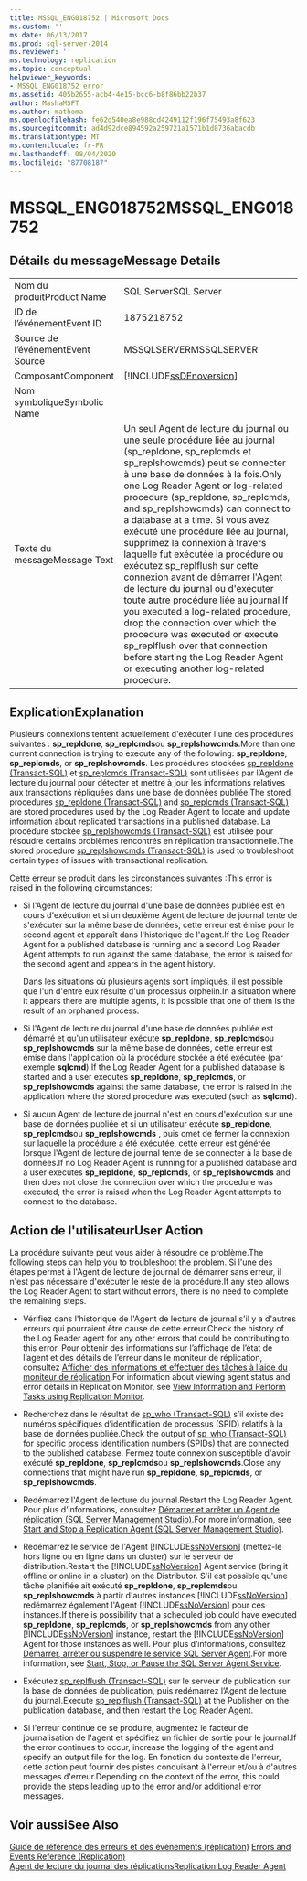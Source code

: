 ```yaml
---
title: MSSQL_ENG018752 | Microsoft Docs
ms.custom: ''
ms.date: 06/13/2017
ms.prod: sql-server-2014
ms.reviewer: ''
ms.technology: replication
ms.topic: conceptual
helpviewer_keywords:
- MSSQL_ENG018752 error
ms.assetid: 405b2655-acb4-4e15-bcc6-b8f86bb22b37
author: MashaMSFT
ms.author: mathoma
ms.openlocfilehash: fe62d540ea8e988cd4249112f196f75493a8f623
ms.sourcegitcommit: ad4d92dce894592a259721a1571b1d8736abacdb
ms.translationtype: MT
ms.contentlocale: fr-FR
ms.lasthandoff: 08/04/2020
ms.locfileid: "87708187"
---
```

# <a name="mssql_eng018752"></a><span data-ttu-id="b49a8-102">MSSQL_ENG018752</span><span class="sxs-lookup"><span data-stu-id="b49a8-102">MSSQL_ENG018752</span></span>
    
## <a name="message-details"></a><span data-ttu-id="b49a8-103">Détails du message</span><span class="sxs-lookup"><span data-stu-id="b49a8-103">Message Details</span></span>  
  
|||  
|-|-|  
|<span data-ttu-id="b49a8-104">Nom du produit</span><span class="sxs-lookup"><span data-stu-id="b49a8-104">Product Name</span></span>|<span data-ttu-id="b49a8-105">SQL Server</span><span class="sxs-lookup"><span data-stu-id="b49a8-105">SQL Server</span></span>|  
|<span data-ttu-id="b49a8-106">ID de l’événement</span><span class="sxs-lookup"><span data-stu-id="b49a8-106">Event ID</span></span>|<span data-ttu-id="b49a8-107">18752</span><span class="sxs-lookup"><span data-stu-id="b49a8-107">18752</span></span>|  
|<span data-ttu-id="b49a8-108">Source de l’événement</span><span class="sxs-lookup"><span data-stu-id="b49a8-108">Event Source</span></span>|<span data-ttu-id="b49a8-109">MSSQLSERVER</span><span class="sxs-lookup"><span data-stu-id="b49a8-109">MSSQLSERVER</span></span>|  
|<span data-ttu-id="b49a8-110">Composant</span><span class="sxs-lookup"><span data-stu-id="b49a8-110">Component</span></span>|[!INCLUDE[ssDEnoversion](../../includes/ssdenoversion-md.md)]|  
|<span data-ttu-id="b49a8-111">Nom symbolique</span><span class="sxs-lookup"><span data-stu-id="b49a8-111">Symbolic Name</span></span>||  
|<span data-ttu-id="b49a8-112">Texte du message</span><span class="sxs-lookup"><span data-stu-id="b49a8-112">Message Text</span></span>|<span data-ttu-id="b49a8-113">Un seul Agent de lecture du journal ou une seule procédure liée au journal (sp_repldone, sp_replcmds et sp_replshowcmds) peut se connecter à une base de données à la fois.</span><span class="sxs-lookup"><span data-stu-id="b49a8-113">Only one Log Reader Agent or log-related procedure (sp_repldone, sp_replcmds, and sp_replshowcmds) can connect to a database at a time.</span></span> <span data-ttu-id="b49a8-114">Si vous avez exécuté une procédure liée au journal, supprimez la connexion à travers laquelle fut exécutée la procédure ou exécutez sp_replflush sur cette connexion avant de démarrer l'Agent de lecture du journal ou d'exécuter toute autre procédure liée au journal.</span><span class="sxs-lookup"><span data-stu-id="b49a8-114">If you executed a log-related procedure, drop the connection over which the procedure was executed or execute sp_replflush over that connection before starting the Log Reader Agent or executing another log-related procedure.</span></span>|  
  
## <a name="explanation"></a><span data-ttu-id="b49a8-115">Explication</span><span class="sxs-lookup"><span data-stu-id="b49a8-115">Explanation</span></span>  
 <span data-ttu-id="b49a8-116">Plusieurs connexions tentent actuellement d'exécuter l'une des procédures suivantes : **sp_repldone**, **sp_replcmds**ou **sp_replshowcmds**.</span><span class="sxs-lookup"><span data-stu-id="b49a8-116">More than one current connection is trying to execute any of the following: **sp_repldone**, **sp_replcmds**, or **sp_replshowcmds**.</span></span> <span data-ttu-id="b49a8-117">Les procédures stockées [sp_repldone &#40;Transact-SQL&#41;](/sql/relational-databases/system-stored-procedures/sp-repldone-transact-sql) et [sp_replcmds &#40;Transact-SQL&#41;](/sql/relational-databases/system-stored-procedures/sp-replcmds-transact-sql) sont utilisées par l’Agent de lecture du journal pour détecter et mettre à jour les informations relatives aux transactions répliquées dans une base de données publiée.</span><span class="sxs-lookup"><span data-stu-id="b49a8-117">The stored procedures [sp_repldone &#40;Transact-SQL&#41;](/sql/relational-databases/system-stored-procedures/sp-repldone-transact-sql) and [sp_replcmds &#40;Transact-SQL&#41;](/sql/relational-databases/system-stored-procedures/sp-replcmds-transact-sql) are stored procedures used by the Log Reader Agent to locate and update information about replicated transactions in a published database.</span></span> <span data-ttu-id="b49a8-118">La procédure stockée [sp_replshowcmds &#40;Transact-SQL&#41;](/sql/relational-databases/system-stored-procedures/sp-replshowcmds-transact-sql) est utilisée pour résoudre certains problèmes rencontrés en réplication transactionnelle.</span><span class="sxs-lookup"><span data-stu-id="b49a8-118">The stored procedure [sp_replshowcmds &#40;Transact-SQL&#41;](/sql/relational-databases/system-stored-procedures/sp-replshowcmds-transact-sql) is used to troubleshoot certain types of issues with transactional replication.</span></span>  
  
 <span data-ttu-id="b49a8-119">Cette erreur se produit dans les circonstances suivantes :</span><span class="sxs-lookup"><span data-stu-id="b49a8-119">This error is raised in the following circumstances:</span></span>  
  
-   <span data-ttu-id="b49a8-120">Si l'Agent de lecture du journal d'une base de données publiée est en cours d'exécution et si un deuxième Agent de lecture de journal tente de s'exécuter sur la même base de données, cette erreur est émise pour le second agent et apparaît dans l'historique de l'agent.</span><span class="sxs-lookup"><span data-stu-id="b49a8-120">If the Log Reader Agent for a published database is running and a second Log Reader Agent attempts to run against the same database, the error is raised for the second agent and appears in the agent history.</span></span>  
  
     <span data-ttu-id="b49a8-121">Dans les situations où plusieurs agents sont impliqués, il est possible que l'un d'entre eux résulte d'un processus orphelin.</span><span class="sxs-lookup"><span data-stu-id="b49a8-121">In a situation where it appears there are multiple agents, it is possible that one of them is the result of an orphaned process.</span></span>  
  
-   <span data-ttu-id="b49a8-122">Si l'Agent de lecture du journal d'une base de données publiée est démarré et qu'un utilisateur exécute **sp_repldone**, **sp_replcmds**ou **sp_replshowcmds** sur la même base de données, cette erreur est émise dans l'application où la procédure stockée a été exécutée (par exemple **sqlcmd**).</span><span class="sxs-lookup"><span data-stu-id="b49a8-122">If the Log Reader Agent for a published database is started and a user executes **sp_repldone**, **sp_replcmds**, or **sp_replshowcmds** against the same database, the error is raised in the application where the stored procedure was executed (such as **sqlcmd**).</span></span>  
  
-   <span data-ttu-id="b49a8-123">Si aucun Agent de lecture de journal n'est en cours d'exécution sur une base de données publiée et si un utilisateur exécute **sp_repldone**, **sp_replcmds**ou **sp_replshowcmds** , puis omet de fermer la connexion sur laquelle la procédure a été exécutée, cette erreur est générée lorsque l'Agent de lecture de journal tente de se connecter à la base de données.</span><span class="sxs-lookup"><span data-stu-id="b49a8-123">If no Log Reader Agent is running for a published database and a user executes **sp_repldone**, **sp_replcmds**, or **sp_replshowcmds** and then does not close the connection over which the procedure was executed, the error is raised when the Log Reader Agent attempts to connect to the database.</span></span>  
  
## <a name="user-action"></a><span data-ttu-id="b49a8-124">Action de l'utilisateur</span><span class="sxs-lookup"><span data-stu-id="b49a8-124">User Action</span></span>  
 <span data-ttu-id="b49a8-125">La procédure suivante peut vous aider à résoudre ce problème.</span><span class="sxs-lookup"><span data-stu-id="b49a8-125">The following steps can help you to troubleshoot the problem.</span></span> <span data-ttu-id="b49a8-126">Si l'une des étapes permet à l'Agent de lecture de journal de démarrer sans erreur, il n'est pas nécessaire d'exécuter le reste de la procédure.</span><span class="sxs-lookup"><span data-stu-id="b49a8-126">If any step allows the Log Reader Agent to start without errors, there is no need to complete the remaining steps.</span></span>  
  
-   <span data-ttu-id="b49a8-127">Vérifiez dans l'historique de l'Agent de lecture de journal s'il y a d'autres erreurs qui pourraient être cause de cette erreur.</span><span class="sxs-lookup"><span data-stu-id="b49a8-127">Check the history of the Log Reader agent for any other errors that could be contributing to this error.</span></span> <span data-ttu-id="b49a8-128">Pour obtenir des informations sur l’affichage de l’état de l’agent et des détails de l’erreur dans le moniteur de réplication, consultez [Afficher des informations et effectuer des tâches à l’aide du moniteur de réplication](monitor/view-information-and-perform-tasks-replication-monitor.md).</span><span class="sxs-lookup"><span data-stu-id="b49a8-128">For information about viewing agent status and error details in Replication Monitor, see [View Information and Perform Tasks using Replication Monitor](monitor/view-information-and-perform-tasks-replication-monitor.md).</span></span>  
  
-   <span data-ttu-id="b49a8-129">Recherchez dans le résultat de [sp_who &#40;Transact-SQL&#41;](/sql/relational-databases/system-stored-procedures/sp-who-transact-sql) s’il existe des numéros spécifiques d’identification de processus (SPID) relatifs à la base de données publiée.</span><span class="sxs-lookup"><span data-stu-id="b49a8-129">Check the output of [sp_who &#40;Transact-SQL&#41;](/sql/relational-databases/system-stored-procedures/sp-who-transact-sql) for specific process identification numbers (SPIDs) that are connected to the published database.</span></span> <span data-ttu-id="b49a8-130">Fermez toute connexion susceptible d'avoir exécuté **sp_repldone**, **sp_replcmds**ou **sp_replshowcmds**.</span><span class="sxs-lookup"><span data-stu-id="b49a8-130">Close any connections that might have run **sp_repldone**, **sp_replcmds**, or **sp_replshowcmds**.</span></span>  
  
-   <span data-ttu-id="b49a8-131">Redémarrez l'Agent de lecture du journal.</span><span class="sxs-lookup"><span data-stu-id="b49a8-131">Restart the Log Reader Agent.</span></span> <span data-ttu-id="b49a8-132">Pour plus d’informations, consultez [Démarrer et arrêter un Agent de réplication &#40;SQL Server Management Studio&#41;](agents/start-and-stop-a-replication-agent-sql-server-management-studio.md).</span><span class="sxs-lookup"><span data-stu-id="b49a8-132">For more information, see [Start and Stop a Replication Agent &#40;SQL Server Management Studio&#41;](agents/start-and-stop-a-replication-agent-sql-server-management-studio.md).</span></span>  
  
-   <span data-ttu-id="b49a8-133">Redémarrez le service de l'Agent [!INCLUDE[ssNoVersion](../../includes/ssnoversion-md.md)] (mettez-le hors ligne ou en ligne dans un cluster) sur le serveur de distribution.</span><span class="sxs-lookup"><span data-stu-id="b49a8-133">Restart the [!INCLUDE[ssNoVersion](../../includes/ssnoversion-md.md)] Agent service (bring it offline or online in a cluster) on the Distributor.</span></span> <span data-ttu-id="b49a8-134">S'il est possible qu'une tâche planifiée ait exécuté **sp_repldone**, **sp_replcmds**ou **sp_replshowcmds** à partir d'autres instances [!INCLUDE[ssNoVersion](../../includes/ssnoversion-md.md)] , redémarrez également l'Agent [!INCLUDE[ssNoVersion](../../includes/ssnoversion-md.md)] pour ces instances.</span><span class="sxs-lookup"><span data-stu-id="b49a8-134">If there is possibility that a scheduled job could have executed **sp_repldone**, **sp_replcmds**, or **sp_replshowcmds** from any other [!INCLUDE[ssNoVersion](../../includes/ssnoversion-md.md)] instance, restart the [!INCLUDE[ssNoVersion](../../includes/ssnoversion-md.md)] Agent for those instances as well.</span></span> <span data-ttu-id="b49a8-135">Pour plus d’informations, consultez [Démarrer, arrêter ou suspendre le service SQL Server Agent](../../ssms/agent/start-stop-or-pause-the-sql-server-agent-service.md).</span><span class="sxs-lookup"><span data-stu-id="b49a8-135">For more information, see [Start, Stop, or Pause the SQL Server Agent Service](../../ssms/agent/start-stop-or-pause-the-sql-server-agent-service.md).</span></span>  
  
-   <span data-ttu-id="b49a8-136">Exécutez [sp_replflush &#40;Transact-SQL&#41;](/sql/relational-databases/system-stored-procedures/sp-replflush-transact-sql) sur le serveur de publication sur la base de données de publication, puis redémarrez l’Agent de lecture du journal.</span><span class="sxs-lookup"><span data-stu-id="b49a8-136">Execute [sp_replflush &#40;Transact-SQL&#41;](/sql/relational-databases/system-stored-procedures/sp-replflush-transact-sql) at the Publisher on the publication database, and then restart the Log Reader Agent.</span></span>  
  
-   <span data-ttu-id="b49a8-137">Si l'erreur continue de se produire, augmentez le facteur de journalisation de l'agent et spécifiez un fichier de sortie pour le journal.</span><span class="sxs-lookup"><span data-stu-id="b49a8-137">If the error continues to occur, increase the logging of the agent and specify an output file for the log.</span></span> <span data-ttu-id="b49a8-138">En fonction du contexte de l'erreur, cette action peut fournir des pistes conduisant à l'erreur et/ou à d'autres messages d'erreur.</span><span class="sxs-lookup"><span data-stu-id="b49a8-138">Depending on the context of the error, this could provide the steps leading up to the error and/or additional error messages.</span></span>  
  
## <a name="see-also"></a><span data-ttu-id="b49a8-139">Voir aussi</span><span class="sxs-lookup"><span data-stu-id="b49a8-139">See Also</span></span>  
 <span data-ttu-id="b49a8-140">[Guide de référence des erreurs et des événements &#40;réplication&#41;](errors-and-events-reference-replication.md) </span><span class="sxs-lookup"><span data-stu-id="b49a8-140">[Errors and Events Reference &#40;Replication&#41;](errors-and-events-reference-replication.md) </span></span>  
 [<span data-ttu-id="b49a8-141">Agent de lecture du journal des réplications</span><span class="sxs-lookup"><span data-stu-id="b49a8-141">Replication Log Reader Agent</span></span>](agents/replication-log-reader-agent.md)  
  
  
